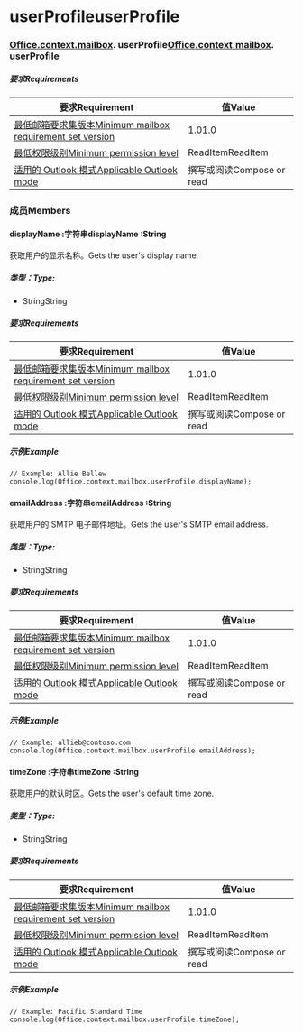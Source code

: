 
# <a name="userprofile"></a><span data-ttu-id="3a326-101">userProfile</span><span class="sxs-lookup"><span data-stu-id="3a326-101">userProfile</span></span>

### <span data-ttu-id="3a326-p101">[Office](Office.md)[.context](Office.context.md)[.mailbox](Office.context.mailbox.md). userProfile</span><span class="sxs-lookup"><span data-stu-id="3a326-p101">[Office](Office.md)[.context](Office.context.md)[.mailbox](Office.context.mailbox.md). userProfile</span></span>

##### <a name="requirements"></a><span data-ttu-id="3a326-104">要求</span><span class="sxs-lookup"><span data-stu-id="3a326-104">Requirements</span></span>

|<span data-ttu-id="3a326-105">要求</span><span class="sxs-lookup"><span data-stu-id="3a326-105">Requirement</span></span>| <span data-ttu-id="3a326-106">值</span><span class="sxs-lookup"><span data-stu-id="3a326-106">Value</span></span>|
|---|---|
|[<span data-ttu-id="3a326-107">最低邮箱要求集版本</span><span class="sxs-lookup"><span data-stu-id="3a326-107">Minimum mailbox requirement set version</span></span>](/office/dev/add-ins/reference/requirement-sets/outlook-api-requirement-sets)| <span data-ttu-id="3a326-108">1.0</span><span class="sxs-lookup"><span data-stu-id="3a326-108">1.0</span></span>|
|[<span data-ttu-id="3a326-109">最低权限级别</span><span class="sxs-lookup"><span data-stu-id="3a326-109">Minimum permission level</span></span>](https://docs.microsoft.com/outlook/add-ins/understanding-outlook-add-in-permissions)| <span data-ttu-id="3a326-110">ReadItem</span><span class="sxs-lookup"><span data-stu-id="3a326-110">ReadItem</span></span>|
|[<span data-ttu-id="3a326-111">适用的 Outlook 模式</span><span class="sxs-lookup"><span data-stu-id="3a326-111">Applicable Outlook mode</span></span>](https://docs.microsoft.com/outlook/add-ins/#extension-points)| <span data-ttu-id="3a326-112">撰写或阅读</span><span class="sxs-lookup"><span data-stu-id="3a326-112">Compose or read</span></span>|

### <a name="members"></a><span data-ttu-id="3a326-113">成员</span><span class="sxs-lookup"><span data-stu-id="3a326-113">Members</span></span>

####  <a name="displayname-string"></a><span data-ttu-id="3a326-114">displayName :字符串</span><span class="sxs-lookup"><span data-stu-id="3a326-114">displayName :String</span></span>

<span data-ttu-id="3a326-115">获取用户的显示名称。</span><span class="sxs-lookup"><span data-stu-id="3a326-115">Gets the user's display name.</span></span>

##### <a name="type"></a><span data-ttu-id="3a326-116">类型：</span><span class="sxs-lookup"><span data-stu-id="3a326-116">Type:</span></span>

*   <span data-ttu-id="3a326-117">String</span><span class="sxs-lookup"><span data-stu-id="3a326-117">String</span></span>

##### <a name="requirements"></a><span data-ttu-id="3a326-118">要求</span><span class="sxs-lookup"><span data-stu-id="3a326-118">Requirements</span></span>

|<span data-ttu-id="3a326-119">要求</span><span class="sxs-lookup"><span data-stu-id="3a326-119">Requirement</span></span>| <span data-ttu-id="3a326-120">值</span><span class="sxs-lookup"><span data-stu-id="3a326-120">Value</span></span>|
|---|---|
|[<span data-ttu-id="3a326-121">最低邮箱要求集版本</span><span class="sxs-lookup"><span data-stu-id="3a326-121">Minimum mailbox requirement set version</span></span>](/office/dev/add-ins/reference/requirement-sets/outlook-api-requirement-sets)| <span data-ttu-id="3a326-122">1.0</span><span class="sxs-lookup"><span data-stu-id="3a326-122">1.0</span></span>|
|[<span data-ttu-id="3a326-123">最低权限级别</span><span class="sxs-lookup"><span data-stu-id="3a326-123">Minimum permission level</span></span>](https://docs.microsoft.com/outlook/add-ins/understanding-outlook-add-in-permissions)| <span data-ttu-id="3a326-124">ReadItem</span><span class="sxs-lookup"><span data-stu-id="3a326-124">ReadItem</span></span>|
|[<span data-ttu-id="3a326-125">适用的 Outlook 模式</span><span class="sxs-lookup"><span data-stu-id="3a326-125">Applicable Outlook mode</span></span>](https://docs.microsoft.com/outlook/add-ins/#extension-points)| <span data-ttu-id="3a326-126">撰写或阅读</span><span class="sxs-lookup"><span data-stu-id="3a326-126">Compose or read</span></span>|

##### <a name="example"></a><span data-ttu-id="3a326-127">示例</span><span class="sxs-lookup"><span data-stu-id="3a326-127">Example</span></span>

```
// Example: Allie Bellew
console.log(Office.context.mailbox.userProfile.displayName);
```

####  <a name="emailaddress-string"></a><span data-ttu-id="3a326-128">emailAddress :字符串</span><span class="sxs-lookup"><span data-stu-id="3a326-128">emailAddress :String</span></span>

<span data-ttu-id="3a326-129">获取用户的 SMTP 电子邮件地址。</span><span class="sxs-lookup"><span data-stu-id="3a326-129">Gets the user's SMTP email address.</span></span>

##### <a name="type"></a><span data-ttu-id="3a326-130">类型：</span><span class="sxs-lookup"><span data-stu-id="3a326-130">Type:</span></span>

*   <span data-ttu-id="3a326-131">String</span><span class="sxs-lookup"><span data-stu-id="3a326-131">String</span></span>

##### <a name="requirements"></a><span data-ttu-id="3a326-132">要求</span><span class="sxs-lookup"><span data-stu-id="3a326-132">Requirements</span></span>

|<span data-ttu-id="3a326-133">要求</span><span class="sxs-lookup"><span data-stu-id="3a326-133">Requirement</span></span>| <span data-ttu-id="3a326-134">值</span><span class="sxs-lookup"><span data-stu-id="3a326-134">Value</span></span>|
|---|---|
|[<span data-ttu-id="3a326-135">最低邮箱要求集版本</span><span class="sxs-lookup"><span data-stu-id="3a326-135">Minimum mailbox requirement set version</span></span>](/office/dev/add-ins/reference/requirement-sets/outlook-api-requirement-sets)| <span data-ttu-id="3a326-136">1.0</span><span class="sxs-lookup"><span data-stu-id="3a326-136">1.0</span></span>|
|[<span data-ttu-id="3a326-137">最低权限级别</span><span class="sxs-lookup"><span data-stu-id="3a326-137">Minimum permission level</span></span>](https://docs.microsoft.com/outlook/add-ins/understanding-outlook-add-in-permissions)| <span data-ttu-id="3a326-138">ReadItem</span><span class="sxs-lookup"><span data-stu-id="3a326-138">ReadItem</span></span>|
|[<span data-ttu-id="3a326-139">适用的 Outlook 模式</span><span class="sxs-lookup"><span data-stu-id="3a326-139">Applicable Outlook mode</span></span>](https://docs.microsoft.com/outlook/add-ins/#extension-points)| <span data-ttu-id="3a326-140">撰写或阅读</span><span class="sxs-lookup"><span data-stu-id="3a326-140">Compose or read</span></span>|

##### <a name="example"></a><span data-ttu-id="3a326-141">示例</span><span class="sxs-lookup"><span data-stu-id="3a326-141">Example</span></span>

```
// Example: allieb@contoso.com
console.log(Office.context.mailbox.userProfile.emailAddress);
```

####  <a name="timezone-string"></a><span data-ttu-id="3a326-142">timeZone :字符串</span><span class="sxs-lookup"><span data-stu-id="3a326-142">timeZone :String</span></span>

<span data-ttu-id="3a326-143">获取用户的默认时区。</span><span class="sxs-lookup"><span data-stu-id="3a326-143">Gets the user's default time zone.</span></span>

##### <a name="type"></a><span data-ttu-id="3a326-144">类型：</span><span class="sxs-lookup"><span data-stu-id="3a326-144">Type:</span></span>

*   <span data-ttu-id="3a326-145">String</span><span class="sxs-lookup"><span data-stu-id="3a326-145">String</span></span>

##### <a name="requirements"></a><span data-ttu-id="3a326-146">要求</span><span class="sxs-lookup"><span data-stu-id="3a326-146">Requirements</span></span>

|<span data-ttu-id="3a326-147">要求</span><span class="sxs-lookup"><span data-stu-id="3a326-147">Requirement</span></span>| <span data-ttu-id="3a326-148">值</span><span class="sxs-lookup"><span data-stu-id="3a326-148">Value</span></span>|
|---|---|
|[<span data-ttu-id="3a326-149">最低邮箱要求集版本</span><span class="sxs-lookup"><span data-stu-id="3a326-149">Minimum mailbox requirement set version</span></span>](/office/dev/add-ins/reference/requirement-sets/outlook-api-requirement-sets)| <span data-ttu-id="3a326-150">1.0</span><span class="sxs-lookup"><span data-stu-id="3a326-150">1.0</span></span>|
|[<span data-ttu-id="3a326-151">最低权限级别</span><span class="sxs-lookup"><span data-stu-id="3a326-151">Minimum permission level</span></span>](https://docs.microsoft.com/outlook/add-ins/understanding-outlook-add-in-permissions)| <span data-ttu-id="3a326-152">ReadItem</span><span class="sxs-lookup"><span data-stu-id="3a326-152">ReadItem</span></span>|
|[<span data-ttu-id="3a326-153">适用的 Outlook 模式</span><span class="sxs-lookup"><span data-stu-id="3a326-153">Applicable Outlook mode</span></span>](https://docs.microsoft.com/outlook/add-ins/#extension-points)| <span data-ttu-id="3a326-154">撰写或阅读</span><span class="sxs-lookup"><span data-stu-id="3a326-154">Compose or read</span></span>|

##### <a name="example"></a><span data-ttu-id="3a326-155">示例</span><span class="sxs-lookup"><span data-stu-id="3a326-155">Example</span></span>

```
// Example: Pacific Standard Time
console.log(Office.context.mailbox.userProfile.timeZone);
```